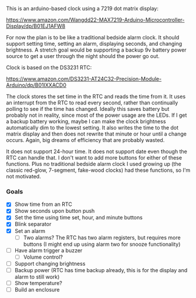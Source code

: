 This is an arduino-based clock using a 7219 dot matrix display:

https://www.amazon.com/Wangdd22-MAX7219-Arduino-Microcontroller-Display/dp/B01EJ1AFW8

For now the plan is to be like a traditional bedside alarm clock.  It
should support setting time, setting an alarm, displaying seconds, and
changing brightness.  A stretch goal would be supporting a backup 9v
battery power source to get a user through the night should the power go
out.

Clock is based on the DS3231 RTC:

https://www.amazon.com/DS3231-AT24C32-Precision-Module-Arduino/dp/B01IXXACD0

The clock stores the set time in the RTC and reads the time from it.  It
uses an interrupt from the RTC to read every second, rather than
continually polling to see if the time has changed.  Ideally this saves
battery but probably not in reality, since most of the power usage are
the LEDs.  If I get a backup battery working, maybe I can make the clock
brightness automatically dim to the lowest setting.  It also writes the
time to the dot matrix display and then does not rewrite that minute or
hour until a change occurs.  Again, big dreams of efficiency that are
probably wasted.

It does not support 24-hour time.  It does not support date even though
the RTC can handle that.  I don't want to add more buttons for either of
these functions.  Plus no traditional bedside alarm clock I used growing
up (the classic red-glow, 7-segment, fake-wood clocks) had these
functions, so I'm not motivated.


### Goals

- [x] Show time from an RTC
- [x] Show seconds upon button push
- [x] Set the time using time set, hour, and minute buttons
- [x] Blink separator
- [x] Set an alarm
  - [ ] Two alarms? The RTC has two alarm registers, but requires more
    buttons (I might end up using alarm two for snooze functionality)
- [ ] Have alarm trigger a buzzer
  - [ ] Volume control?
- [ ] Support changing brightness
- [ ] Backup power (RTC has time backup already, this is for the display
  and alarm to still work)
- [ ] Show temperature?
- [ ] Build an enclosure
